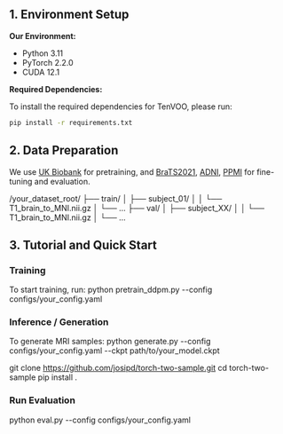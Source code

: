 ## 1. Environment Setup

**Our Environment:**

- Python 3.11  
- PyTorch 2.2.0  
- CUDA 12.1  

**Required Dependencies:**

To install the required dependencies for TenVOO, please run:

```bash
pip install -r requirements.txt
```

## 2. Data Preparation

We use [UK Biobank](https://github.com/quanta-fine-tuning/quanta) for pretraining, and [BraTS2021](https://github.com/quanta-fine-tuning/quanta), [ADNI](https://github.com/quanta-fine-tuning/quanta), [PPMI](https://github.com/quanta-fine-tuning/quanta) for fine-tuning and evaluation.


/your_dataset_root/
├── train/
│   ├── subject_01/
│   │   └── T1_brain_to_MNI.nii.gz
│   └── ...
├── val/
│   ├── subject_XX/
│   │   └── T1_brain_to_MNI.nii.gz
│   └── ...




## 3. Tutorial and Quick Start
### Training
To start training, run:
python pretrain_ddpm.py --config configs/your_config.yaml
### Inference / Generation
To generate MRI samples:
python generate.py --config configs/your_config.yaml --ckpt path/to/your_model.ckpt

git clone https://github.com/josipd/torch-two-sample.git
cd torch-two-sample
pip install .
### Run Evaluation
python eval.py --config configs/your_config.yaml
